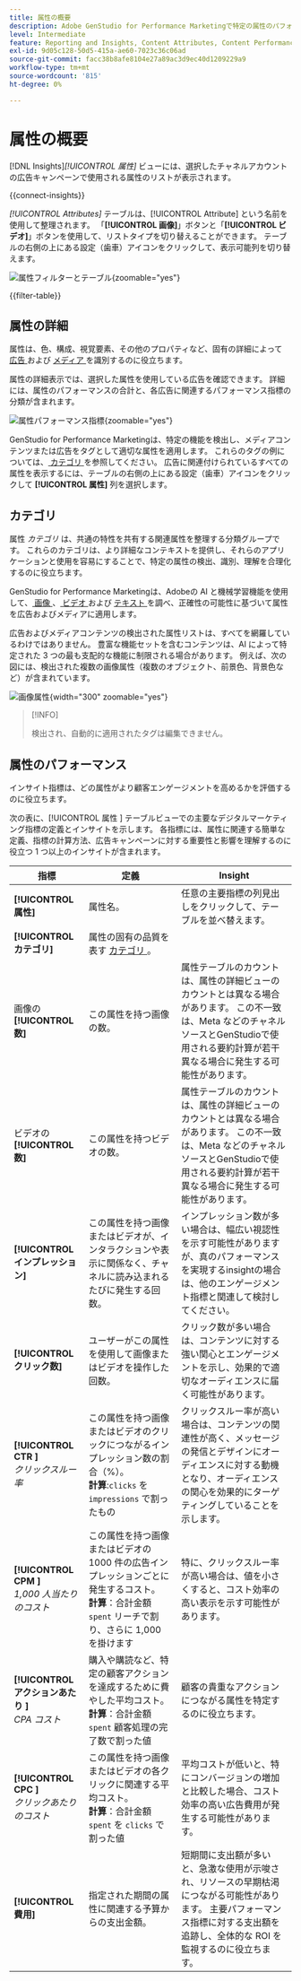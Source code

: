 ```yaml
---
title: 属性の概要
description: Adobe GenStudio for Performance Marketingで特定の属性のパフォーマンスを評価する方法について説明します。
level: Intermediate
feature: Reporting and Insights, Content Attributes, Content Performance
exl-id: 9d05c128-50d5-415a-ae60-7023c36c06ad
source-git-commit: facc38b8afe8104e27a89ac3d9ec40d1209229a9
workflow-type: tm+mt
source-wordcount: '815'
ht-degree: 0%

---
```


# 属性の概要

[!DNL Insights]_[!UICONTROL 属性]_ ビューには、選択したチャネルアカウントの広告キャンペーンで使用される属性のリストが表示されます。

{{connect-insights}}

_[!UICONTROL Attributes]_ テーブルは、[!UICONTROL Attribute] という名前を使用して整理されます。 「**[!UICONTROL 画像]**」ボタンと「**[!UICONTROL ビデオ]**」ボタンを使用して、リストタイプを切り替えることができます。 テーブルの右側の上にある設定（歯車）アイコンをクリックして、表示可能列を切り替えます。

![ 属性フィルターとテーブル ](/help/assets/insights-attributes-filter.png){zoomable="yes"}

{{filter-table}}

## 属性の詳細

属性は、色、構成、視覚要素、その他のプロパティなど、固有の詳細によって [ 広告 ](ads.md#ad-details) および [ メディア ](media.md#media-details) を識別するのに役立ちます。

属性の詳細表示では、選択した属性を使用している広告を確認できます。 詳細には、属性のパフォーマンスの合計と、各広告に関連するパフォーマンス指標の分類が含まれます。

![ 属性パフォーマンス指標 ](/help/assets/insights-attribute-details.png){zoomable="yes"}

GenStudio for Performance Marketingは、特定の機能を検出し、メディアコンテンツまたは広告をタグとして適切な属性を適用します。 これらのタグの例については、[ カテゴリ ](#categories) を参照してください。 広告に関連付けられているすべての属性を表示するには、テーブルの右側の上にある設定（歯車）アイコンをクリックして **[!UICONTROL 属性]** 列を選択します。

## カテゴリ

属性 _カテゴリ_ は、共通の特性を共有する関連属性を整理する分類グループです。 これらのカテゴリは、より詳細なコンテキストを提供し、それらのアプリケーションと使用を容易にすることで、特定の属性の検出、識別、理解を合理化するのに役立ちます。

GenStudio for Performance Marketingは、Adobeの AI と機械学習機能を使用して、[ 画像 ](image-features.md)、[ ビデオ ](video-features.md) および [ テキスト ](text-features.md) を調べ、正確性の可能性に基づいて属性を広告およびメディアに適用します。

広告およびメディアコンテンツの検出された属性リストは、すべてを網羅しているわけではありません。 豊富な機能セットを含むコンテンツは、AI によって特定された 3 つの最も支配的な機能に制限される場合があります。 例えば、次の図には、検出された複数の画像属性（複数のオブジェクト、前景色、背景色など）が含まれています。

![ 画像属性 ](/help/assets/category/asset-attributes.png "Toucan の画像には、検出された複数の属性が含まれています "){width="300" zoomable="yes"}

>[!INFO]
>
>検出され、自動的に適用されたタグは編集できません。

## 属性のパフォーマンス

インサイト指標は、どの属性がより顧客エンゲージメントを高めるかを評価するのに役立ちます。

次の表に、[!UICONTROL  属性 ] テーブルビューでの主要なデジタルマーケティング指標の定義とインサイトを示します。 各指標には、属性に関連する簡単な定義、指標の計算方法、広告キャンペーンに対する重要性と影響を理解するのに役立つ 1 つ以上のインサイトが含まれます。

| 指標 | 定義 | Insight |
| ---------------------- | ----------------------------- | -------------------------------- |
| **[!UICONTROL 属性]** | 属性名。 | 任意の主要指標の列見出しをクリックして、テーブルを並べ替えます。 |
| **[!UICONTROL カテゴリ]** | 属性の固有の品質を表す [ カテゴリ ](#categories)。 |  |
| 画像の **[!UICONTROL 数]** | この属性を持つ画像の数。 | 属性テーブルのカウントは、属性の詳細ビューのカウントとは異なる場合があります。 この不一致は、Meta などのチャネルソースとGenStudioで使用される要約計算が若干異なる場合に発生する可能性があります。 |
| ビデオの **[!UICONTROL 数]** | この属性を持つビデオの数。 | 属性テーブルのカウントは、属性の詳細ビューのカウントとは異なる場合があります。 この不一致は、Meta などのチャネルソースとGenStudioで使用される要約計算が若干異なる場合に発生する可能性があります。 |
| **[!UICONTROL インプレッション]** | この属性を持つ画像またはビデオが、インタラクションや表示に関係なく、チャネルに読み込まれるたびに発生する回数。 | インプレッション数が多い場合は、幅広い視認性を示す可能性がありますが、真のパフォーマンスを実現するinsightの場合は、他のエンゲージメント指標と関連して検討してください。 |
| **[!UICONTROL クリック数]** | ユーザーがこの属性を使用して画像またはビデオを操作した回数。 | クリック数が多い場合は、コンテンツに対する強い関心とエンゲージメントを示し、効果的で適切なオーディエンスに届く可能性があります。 |
| **[!UICONTROL CTR ]**<br>_クリックスルー率_ | この属性を持つ画像またはビデオのクリックにつながるインプレッション数の割合（%）。<br>**計算**:`clicks` を `impressions` で割ったもの | クリックスルー率が高い場合は、コンテンツの関連性が高く、メッセージの発信とデザインにオーディエンスに対する動機となり、オーディエンスの関心を効果的にターゲティングしていることを示します。 |
| **[!UICONTROL CPM ]**<br>_1,000 人当たりのコスト_ | この属性を持つ画像またはビデオの 1000 件の広告インプレッションごとに発生するコスト。<br>**計算**：合計金額 `spent` リーチで割り、さらに 1,000 を掛けます | 特に、クリックスルー率が高い場合は、値を小さくすると、コスト効率の高い表示を示す可能性があります。 |
| **[!UICONTROL アクションあたり ]**<br>_CPA コスト_ | 購入や購読など、特定の顧客アクションを達成するために費やした平均コスト。<br>**計算**：合計金額 `spent` 顧客処理の完了数で割った値 | 顧客の貴重なアクションにつながる属性を特定するのに役立ちます。 |
| **[!UICONTROL CPC ]**<br>_クリックあたりのコスト_ | この属性を持つ画像またはビデオの各クリックに関連する平均コスト。<br>**計算**：合計金額 `spent` を `clicks` で割った値 | 平均コストが低いと、特にコンバージョンの増加と比較した場合、コスト効率の高い広告費用が発生する可能性があります。 |
| **[!UICONTROL 費用]** | 指定された期間の属性に関連する予算からの支出金額。 | 短期間に支出額が多いと、急激な使用が示唆され、リソースの早期枯渇につながる可能性があります。 主要パフォーマンス指標に対する支出額を追跡し、全体的な ROI を監視するのに役立ちます。 |
